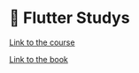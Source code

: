 # 🎯 Flutter Studys

[Link to the course](https://www.youtube.com/playlist?list=PLlBnICoI-g-d-J57QIz6Tx5xtUDGQdBFB)

[Link to the book](https://www.amazon.com.br/Flutter-Pr%C3%A1tica-Melhore-Desenvolvimento-Recente/dp/8575228226)
